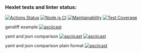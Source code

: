 ### Hexlet tests and linter status:

[![Actions Status](https://github.com/fumufu86/backend-project-lvl2/workflows/hexlet-check/badge.svg)](https://github.com/fumufu86/backend-project-lvl2/actions)
[![Node.js CI](https://github.com/fumufu86/backend-project-lvl2/actions/workflows/node.js.yml/badge.svg)](https://github.com/fumufu86/backend-project-lvl2/actions/workflows/node.js.yml)
[![Maintainability](https://api.codeclimate.com/v1/badges/e24c9364b054e76b58cf/maintainability)](https://codeclimate.com/github/fumufu86/backend-project-lvl2/maintainability)
[![Test Coverage](https://api.codeclimate.com/v1/badges/e24c9364b054e76b58cf/test_coverage)](https://codeclimate.com/github/fumufu86/backend-project-lvl2/test_coverage)

gendiff example
[![asciicast](https://asciinema.org/a/LqSEcSlI5bUF9mR0IzrOHXyul.svg)](https://asciinema.org/a/LqSEcSlI5bUF9mR0IzrOHXyul)

yaml and json comparison
[![asciicast](https://asciinema.org/a/pNRAeMh9ZHM2hOfWZnicZVSyN.svg)](https://asciinema.org/a/pNRAeMh9ZHM2hOfWZnicZVSyN)
[![asciicast](https://asciinema.org/a/WOGDPlY4ppKLPBSc5BCitfu5r.svg)](https://asciinema.org/a/WOGDPlY4ppKLPBSc5BCitfu5r)

yaml and json comparison plain format
[![asciicast](https://asciinema.org/a/FgzargnOWPriKUD37gqRMNnYv.svg)](https://asciinema.org/a/FgzargnOWPriKUD37gqRMNnYv)